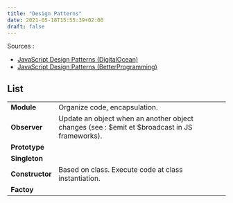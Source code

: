 ```yaml
---
title: "Design Patterns"
date: 2021-05-18T15:55:39+02:00
draft: false
---
```


Sources : 
- [JavaScript Design Patterns (DigitalOcean)](https://www.digitalocean.com/community/tutorial_series/javascript-design-patterns)
- [JavaScript Design Patterns (BetterProgramming)](https://betterprogramming.pub/javascript-design-patterns-25f0faaaa15)

## List

|  |  |  | |
| ----------- |----------- | ----------- | ----------- |
| **Module** | Organize code, encapsulation. |  | 
| **Observer** | Update an object when an another object changes (see : $emit et $broadcast in JS frameworks).|  | 
| **Prototype** |  |  | 
| **Singleton** |  |  | 
| **Constructor** |  Based on class. Execute code at class instantiation.  |  | 
| **Factoy** |    |  | 

